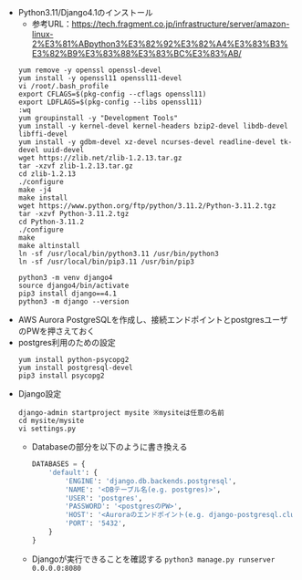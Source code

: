 - Python3.11/Django4.1のインストール
  - 参考URL：https://tech.fragment.co.jp/infrastructure/server/amazon-linux-2%E3%81%ABpython3%E3%82%92%E3%82%A4%E3%83%B3%E3%82%B9%E3%83%88%E3%83%BC%E3%83%AB/
  ~~~
  yum remove -y openssl openssl-devel
  yum install -y openssl11 openssl11-devel
  vi /root/.bash_profile
  export CFLAGS=$(pkg-config --cflags openssl11)
  export LDFLAGS=$(pkg-config --libs openssl11)
  :wq
  yum groupinstall -y "Development Tools"
  yum install -y kernel-devel kernel-headers bzip2-devel libdb-devel libffi-devel
  yum install -y gdbm-devel xz-devel ncurses-devel readline-devel tk-devel uuid-devel
  wget https://zlib.net/zlib-1.2.13.tar.gz
  tar -xzvf zlib-1.2.13.tar.gz
  cd zlib-1.2.13
  ./configure
  make -j4
  make install
  wget https://www.python.org/ftp/python/3.11.2/Python-3.11.2.tgz
  tar -xzvf Python-3.11.2.tgz
  cd Python-3.11.2
  ./configure
  make
  make altinstall
  ln -sf /usr/local/bin/python3.11 /usr/bin/python3
  ln -sf /usr/local/bin/pip3.11 /usr/bin/pip3

  python3 -m venv django4
  source django4/bin/activate
  pip3 install django==4.1
  python3 -m django --version
  ~~~
- AWS Aurora PostgreSQLを作成し、接続エンドポイントとpostgresユーザのPWを押さえておく
- postgres利用のための設定
  ~~~
  yum install python-psycopg2
  yum install postgresql-devel
  pip3 install psycopg2
  ~~~
- Django設定
  ~~~
  django-admin startproject mysite ※mysiteは任意の名前
  cd mysite/mysite
  vi settings.py
  ~~~
  - Databaseの部分を以下のように書き換える
    ~~~python
    DATABASES = {
        'default': {
            'ENGINE': 'django.db.backends.postgresql',
            'NAME': '<DBテーブル名(e.g. postgres)>',
            'USER': 'postgres',
            'PASSWORD': '<postgresのPW>',
            'HOST': '<Auroraのエンドポイント(e.g. django-postgresql.cluster-*****.ap-northeast-1.rds.amazonaws.com)>',
            'PORT': '5432',
        }
    }
    ~~~
  - Djangoが実行できることを確認する
    `python3 manage.py runserver 0.0.0.0:8080`
